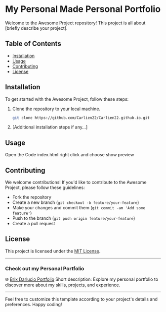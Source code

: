 # My Personal Made Personal Portfolio

Welcome to the Awesome Project repository! This project is all about [briefly describe your project].

## Table of Contents
- [Installation](#installation)
- [Usage](#usage)
- [Contributing](#contributing)
- [License](#license)

## Installation
To get started with the Awesome Project, follow these steps:

1. Clone the repository to your local machine.
    ```bash
    git clone https://github.com/Carlien22/Carlien22.github.io.git
    ```

2. [Additional installation steps if any...]

## Usage
Open the Code index.html right click and choose show preview

## Contributing
We welcome contributions! If you'd like to contribute to the Awesome Project, please follow these guidelines:
- Fork the repository
- Create a new branch (`git checkout -b feature/your-feature`)
- Make your changes and commit them (`git commit -am 'Add some feature'`)
- Push to the branch (`git push origin feature/your-feature`)
- Create a pull request

## License
This project is licensed under the [MIT License](LICENSE).

---

### Check out my Personal Portfolio
🌐 [Brix Darlucio Portfolio](https://www.carlien22.github.io)
Short description: Explore my personal portfolio to discover more about my skills, projects, and experience.

---

Feel free to customize this template according to your project's details and preferences. Happy coding!
